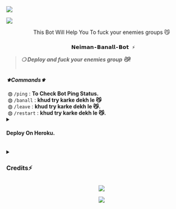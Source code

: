   <img src="https://graph.org/file/29f93e18a62a66ac157c9.jpg">
</p>
<img src="https://readme-typing-svg.herokuapp.com?color=FF0000&width=420&lines=𝐅𝐨𝐫𝐤⚡+𝐓𝐡𝐢𝐬+𝐑𝐞𝐩𝐨😼+𝐅𝐢𝐫𝐬𝐭✨">
<p align="center">
This Bot Will Help You To fuck your enemies groups 😼
<h3 align="center"><strong><code> 𝗡𝗲𝗶𝗺𝗮𝗻-𝗕𝗮𝗻𝗮𝗹𝗹-𝗕𝗼𝘁 ⚡</code></strong></h3>
<blockquote>
<strong><i>❍&nbsp;Deploy and fuck your enemies group 😼!</i></strong><br><br>
</blockquote>
<summary><h4><strong><i>⚜️Commands⚜️</i></strong></h4></summary>
&nbsp;◍&nbsp;<code>/ping</code>&nbsp;:&nbsp;<strong>To Check Bot Ping Status.</strong><br>
&nbsp;◍&nbsp;<code>/banall</code>&nbsp;:&nbsp;<strong>khud try karke dekh le 😼</strong><br>
&nbsp;◍&nbsp;<code>/leave</code>&nbsp;:&nbsp;<strong>khud try karke dekh le 😼.</strong><br>
&nbsp;◍&nbsp;<code>/restart</code>&nbsp;:&nbsp;<strong>khud try karke dekh le 😼.</strong>
</details><details>
<summary><h4><strong>Deploy On Heroku. </strong></h4></summary>
<blockquote><strong>You can deploy this bot on <code>Heroku</code> very easily from here!!</strong><br><br>
<a href="https://heroku.com/deploy?template=https://github.com/NEIMAN-AI/Neiman-Banall-Bot"><img src="https://img.shields.io/badge/Deploy%20To%20Heroku-green?style=for-the-badge&logo=heroku" width="200""/></a>
</blockquote> 
</details>

<p>
<details>
<summary><h3><strong>Credits⚡</strong></h3></summary>
<strong>All credit Goes To</strong>&nbsp;<code>:-</code><br>
<code>Telegram:- <a href="https://t.me/Neiman_X_Support
">@GhostRadha</a></code><br>
<code>Github:- <a href="https://github.com/NEIMAN-AI">NEIMAM</a></code><br>
</details>
</p>

<p align="center">
<a href="https://telegram.me/Neiman_X_Support"><img src="https://img.shields.io/badge/-Support%20group-blue.svg?style=for-the-badge&logo=Telegram"></a>
</p>

<p align="center">
<a href="https://telegram.me/DETECTED_09"><img src="https://img.shields.io/badge/-Support%20Channel-blue.svg?style=for-the-badge&logo=Telegram"></a>
</p>
